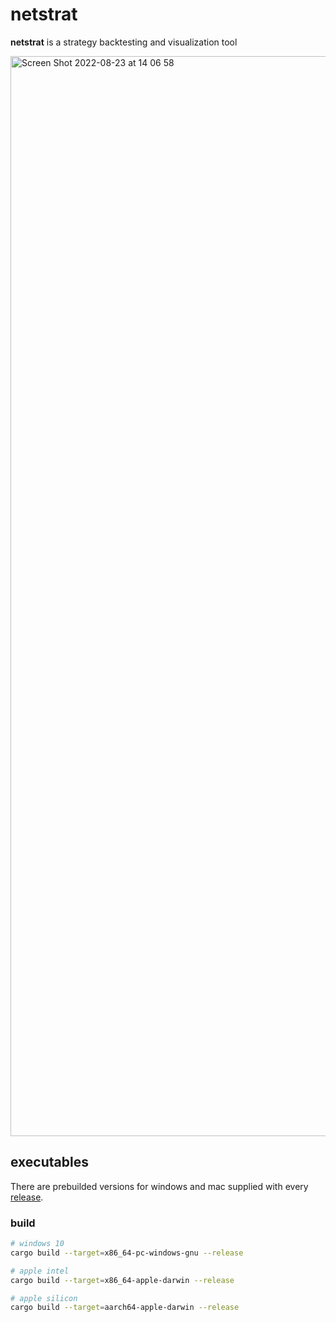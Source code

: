# netstrat
**netstrat** is a strategy backtesting and visualization tool

<img width="1728" alt="Screen Shot 2022-08-23 at 14 06 58" src="https://user-images.githubusercontent.com/32969427/186132111-9bce80c2-fe13-4208-9d02-2ede064d5ed5.png">

## executables
There are prebuilded versions for windows and mac supplied with every [release](https://github.com/qzarx1/netstrat/releases).

### build
```bash
# windows 10
cargo build --target=x86_64-pc-windows-gnu --release
```
```bash
# apple intel
cargo build --target=x86_64-apple-darwin --release
```
```bash
# apple silicon
cargo build --target=aarch64-apple-darwin --release
```
